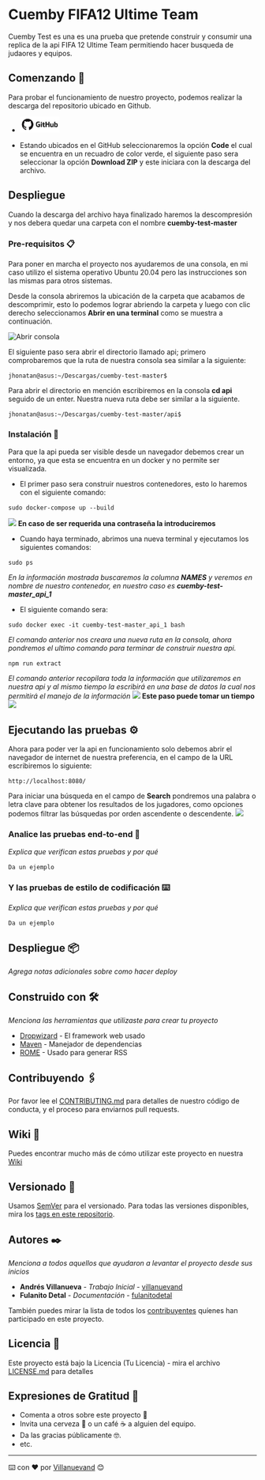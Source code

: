 # Cuemby FIFA12 Ultime Team

Cuemby Test es una es una prueba que pretende construir y consumir una replica de la api FIFA 12 Ultime Team permitiendo hacer busqueda de judaores y equipos.

## Comenzando 🚀

Para probar el funcionamiento de nuestro proyecto, podemos realizar la descarga del repositorio ubicado en Github.
* <a href="https://github.com/steven-cruz/cuemby-test"><img src="https://github.com/steven-cruz/cuemby-test/blob/master/docs/img/github.png?raw=true" width="80px"></a>

* Estando ubicados en el GitHub seleccionaremos la opción **Code** el cual se encuentra en un recuadro de color verde, el siguiente paso sera seleccionar la opción **Download ZIP** y este iniciara con la descarga del archivo.

## Despliegue

Cuando la descarga del archivo haya finalizado haremos la descompresión y nos debera quedar una carpeta con el nombre **cuemby-test-master**

### Pre-requisitos 📋

Para poner en marcha el proyecto nos ayudaremos de una consola, en mi caso utilizo el sistema operativo Ubuntu 20.04 pero las instrucciones son las mismas para otros sistemas.

Desde la consola abriremos la ubicación de la carpeta que acabamos de descomprimir, esto lo podemos lograr abriendo la carpeta y luego con clic derecho seleccionamos **Abrir en una terminal** como se muestra a continuación.

![Abrir consola](https://github.com/steven-cruz/cuemby-test/blob/master/docs/img/Selecci%C3%B3n_060.png?raw=true)

El siguiente paso sera abrir el directorio llamado api; primero comprobaremos que la ruta de nuestra consola sea similar a la siguiente:

```
jhonatan@asus:~/Descargas/cuemby-test-master$
```
Para abrir el directorio en mención escribiremos en la consola **cd api** seguido de un enter. Nuestra nueva ruta debe ser similar a la siguiente.

```
jhonatan@asus:~/Descargas/cuemby-test-master/api$
```

### Instalación 🔧

Para que la api pueda ser visible desde un navegador debemos crear un entorno, ya que esta se encuentra en un docker y no permite ser visualizada.

* El primer paso sera construir nuestros contenedores, esto lo haremos con el siguiente comando:

```
sudo docker-compose up --build
```

<img src="https://github.githubassets.com/images/icons/emoji/unicode/26a0.png?v8" width="13px"> **En caso de ser requerida una contraseña la introduciremos**

* Cuando haya terminado, abrimos una nueva terminal y ejecutamos los siguientes comandos:

```
sudo ps
```
_En la información mostrada buscaremos la columna **NAMES**  y veremos en nombre de nuestro contenedor, en nuestro caso es **cuemby-test-master_api_1**_

* El siguiente comando sera:
```
sudo docker exec -it cuemby-test-master_api_1 bash
```
_El comando anterior nos creara una nueva ruta en la consola, ahora pondremos el ultimo comando para terminar de construir nuestra api._

```
npm run extract
```

_El comando anterior recopilara toda la información que utilizaremos en nuestra api y al mismo tiempo la escribirá en una base de datos la cual nos permitirá el manejo de la información_ 
<img src="https://github.githubassets.com/images/icons/emoji/unicode/26a0.png?v8" width="13px"> **Este paso puede tomar un tiempo** <img src="https://github.githubassets.com/images/icons/emoji/unicode/23f3.png?v8" width="13px">

## Ejecutando las pruebas ⚙️

Ahora para poder ver la api en funcionamiento solo debemos abrir el navegador de internet de nuestra preferencia, en el campo de la URL escribiremos lo siguiente:

```
http://localhost:8080/
```

Para iniciar una búsqueda en el campo de **Search** pondremos una palabra o letra clave para obtener los resultados de  los jugadores, como opciones podemos filtrar las búsquedas por orden ascendente o descendente.
<img src="https://github.com/steven-cruz/cuemby-test/blob/master/docs/img/Selecci%C3%B3n_061.png?raw=true">

### Analice las pruebas end-to-end 🔩

_Explica que verifican estas pruebas y por qué_

```
Da un ejemplo
```

### Y las pruebas de estilo de codificación ⌨️

_Explica que verifican estas pruebas y por qué_

```
Da un ejemplo
```

## Despliegue 📦

_Agrega notas adicionales sobre como hacer deploy_

## Construido con 🛠️

_Menciona las herramientas que utilizaste para crear tu proyecto_

* [Dropwizard](http://www.dropwizard.io/1.0.2/docs/) - El framework web usado
* [Maven](https://maven.apache.org/) - Manejador de dependencias
* [ROME](https://rometools.github.io/rome/) - Usado para generar RSS

## Contribuyendo 🖇️

Por favor lee el [CONTRIBUTING.md](https://gist.github.com/villanuevand/xxxxxx) para detalles de nuestro código de conducta, y el proceso para enviarnos pull requests.

## Wiki 📖

Puedes encontrar mucho más de cómo utilizar este proyecto en nuestra [Wiki](https://github.com/tu/proyecto/wiki)

## Versionado 📌

Usamos [SemVer](http://semver.org/) para el versionado. Para todas las versiones disponibles, mira los [tags en este repositorio](https://github.com/tu/proyecto/tags).

## Autores ✒️

_Menciona a todos aquellos que ayudaron a levantar el proyecto desde sus inicios_

* **Andrés Villanueva** - *Trabajo Inicial* - [villanuevand](https://github.com/villanuevand)
* **Fulanito Detal** - *Documentación* - [fulanitodetal](#fulanito-de-tal)

También puedes mirar la lista de todos los [contribuyentes](https://github.com/your/project/contributors) quíenes han participado en este proyecto. 

## Licencia 📄

Este proyecto está bajo la Licencia (Tu Licencia) - mira el archivo [LICENSE.md](LICENSE.md) para detalles

## Expresiones de Gratitud 🎁

* Comenta a otros sobre este proyecto 📢
* Invita una cerveza 🍺 o un café ☕ a alguien del equipo. 
* Da las gracias públicamente 🤓.
* etc.



---
⌨️ con ❤️ por [Villanuevand](https://github.com/Villanuevand) 😊